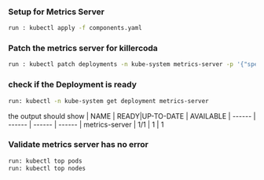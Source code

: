 ### Setup for Metrics Server
```sh
run : kubectl apply -f components.yaml
```
### Patch the metrics server for killercoda
```sh
run : kubectl patch deployments -n kube-system metrics-server -p '{"spec": {"template": {"spec": {"nodeSelector": {"kubernetes.io/hostname": "k8s-master"}}}}}'
```
### check if the Deployment is ready
```sh
run: kubectl -n kube-system get deployment metrics-server
```
the output should show 
| NAME | READY|UP-TO-DATE | AVAILABLE 
| ------ | ------ | ------ | ------ |
metrics-server |   1/1  | 1 | 1       

### Validate metrics server has no error
```sh
run: kubectl top pods
run: kubectl top nodes
```